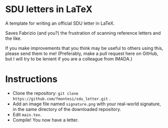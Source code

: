 # SDU letters in LaTeX

A template for writing an official SDU letter in LaTeX.

Saves Fabrizio (and you?) the frustration of scanning reference letters and the like.

If you make improvements that you think may be useful to others using this, please send them to me! (Preferably, make a pull request here on GitHub, but I will try to be lenient if you are a colleague from IMADA.)

# Instructions

- Clone the repository: `git clone https://github.com/fmontesi/sdu_letter.git` .
- Add an image file named `signature.png` with your real-world signature, in the same directory of the downloaded repository.
- Edit `main.tex`.
- Compile! You now have a letter.

